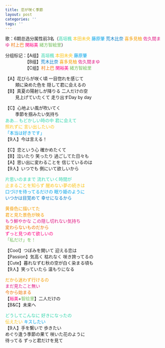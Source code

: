 ```yaml
---
title: 恋が咲く季節
layout: post
categories: ''
tags: ''
---
```

<p>歌：6期总选分属性前3名（<font color="#33d5ac">高垣楓</font> <font color="#fac217">本田未央</font> <font color="#00a2e8">藤原肇</font> <font color="#007ac5">荒木比奈</font> <font color="#f59c00">喜多見柚</font> <font color="#e11682">佐久間まゆ</font> <font color="#ed7101">村上巴</font> <font color="#ff007f">関裕美</font> <font color="#73bd5a">緒方智絵里</font>）</p>

<p>分组标记：【A组】<font color="#33d5ac">高垣楓</font> <font color="#fac217">本田未央</font> <font color="#00a2e8">藤原肇</font><br />
　　　　　【B组】<font color="#007ac5">荒木比奈</font> <font color="#f59c00">喜多見柚</font> <font color="#e11682">佐久間まゆ</font><br />
　　　　　【C组】<font color="#ed7101">村上巴</font> <font color="#ff007f">関裕美</font> <font color="#73bd5a">緒方智絵里</font></p>

<p>【A】花びらが咲く頃 一目惚れを感じて<br />
　　 頬に染めた色を 隠して君に会えるの<br />
【B】真夏の陽射しが降りる 二人だけの空<br />
　　 見上げていたくて 走り出すDay by day</p>

<p>【C】心地よい風が吹いてく<br />
　　 季節を掴みたい気持ち<br />
<font color="#33d5ac">ああ… もどかしい時の中 君に会えて</font><br />
<font color="#fac217">照れずに 言い出したいの</font><br />
<font color="#00a2e8">「本当は好きです」</font><br />
【9人】今は言える！</p>

<p>【C】恋という心 確かめたくて<br />
【B】泣いたり 笑ったり 過ごしてた日々も<br />
【A】思い出に変わることを 信じているのは<br />
【9人】いつでも 側にいて欲しいから</p>

<p><font color="#33d5ac">片思いのままで 流れていく時間が</font><br />
<font color="#fac217">止まることを知らず 醒めない夢の続きは</font><br />
<font color="#00a2e8">口づけを待ってるだけの 眠り姫のように</font><br />
<font color="#007ac5">いつかは目覚めて 幸せになるから</font></p>

<p><font color="#f59c00">黄昏色に描いてた<br />
君と見た景色が映る</font><br />
<font color="#e11682">もう鮮やかな この隠し切れない気持ち</font><br />
<font color="#ed7101">変わらないものだから</font><br />
<font color="#ff007f">ずっと見つめて欲しいの</font><br />
<font color="#73bd5a">「私だけ」を！</font></p>

<p>【Cool】つぼみを開いて 迎える恋は<br />
【Passion】気高く 枯れなく 咲き誇ってるの<br />
【Cute】暮れなずむ秋の空が白く染まる頃も<br />
【9人】笑っていたら 温もりになる</p>

<p><font color="#f59c00">だから迷わず行けるの</font><br />
<font color="#e11682">まだ見たこと無い</font><br />
<font color="#ed7101">今から始まる</font><br />
【<font color="#ff007f">裕美</font>+<font color="#73bd5a">智绘里</font>】二人だけの<br />
【B&C】未来へ</p>

<p><font color="#33d5ac">どうしてこんなに 好きになったの</font><br />
<font color="#fac217">伝えたい</font> <font color="#00a2e8">キスしたい</font><br />
【9人】手を繫いで 歩きたい<br />
めぐり逢う季節の果て 咲いた花のように<br />
待ってる ずっと君だけを見て</p>